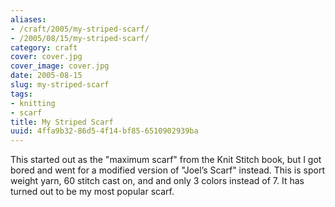 ```yaml
---
aliases:
- /craft/2005/my-striped-scarf/
- /2005/08/15/my-striped-scarf/
category: craft
cover: cover.jpg
cover_image: cover.jpg
date: 2005-08-15
slug: my-striped-scarf
tags:
- knitting
- scarf
title: My Striped Scarf
uuid: 4ffa9b32-86d5-4f14-bf85-6510902939ba
---
```


This started out as the "maximum scarf" from the Knit Stitch book, but I got
bored and went for a modified version of "Joel’s Scarf" instead. This is sport
weight yarn, 60 stitch cast on, and and only 3 colors instead of 7. It has
turned out to be my most popular scarf.